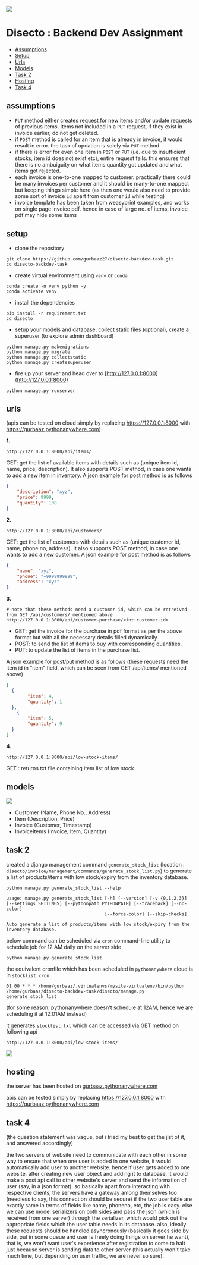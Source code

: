 ![](assets/logo.png)

# Disecto : Backend Dev Assignment

- [Assumptions](#assumptions)
- [Setup](#setup)
- [Urls](#urls)
- [Models](#models)
- [Task 2](#task-2)
- [Hosting](#hosting)
- [Task 4](#task-4)


## assumptions

- `PUT` method either creates request for new items and/or update requests of previous items. Items not included in a `PUT` request, if they exist in invoice earlier, do not get deleted. 
- if `POST` method is called for an item that is already in invoice, it would result in error. the task of updation is solely via `PUT` method 
- if there is error for even one item in `POST` or `PUT` (i.e. due to insufficient stocks, item id does not exist etc), entire request fails. this ensures that there is no ambuiguity on what items quantity got updated and what items got rejected.
- each invoice is one-to-one mapped to customer. practically there could be many invoices per customer and it should be many-to-one mapped. but keeping things simple here (as then one would also need to provide some sort of invoice `id` apart from customer `id` while testing) 
- invoice template has been taken from weasyprint examples, and works on single page invoice pdf. hence in case of large no. of items, invoice pdf may hide some items


## setup

- clone the repository

```
git clone https://github.com/gurbaaz27/disecto-backdev-task.git
cd disecto-backdev-task
```

- create virtual environment using `venv` or `conda`

```
conda create -n venv python -y
conda activate venv
```

- install the dependencies

```
pip install -r requirement.txt
cd disecto
```

- setup your models and database, collect static files (optional), create a superuser (to explore admin dashboard)

```
python manage.py makemigrations
python manage.py migrate
python manage.py collectstatic
python manage.py createsuperuser
```

- fire up your server and head over to [http://127.0.0.1:8000](http://127.0.0.1:8000)

```
python manage.py runserver
```

## urls

(apis can be tested on cloud simply by replacing <https://127.0.0.1:8000> with <https://gurbaaz.pythonanywhere.com>)

**1.**
```
http://127.0.0.1:8000/api/items/
```
GET: get the list of available items with details such as (unique item id, name, price, description).
It also supports POST method, in case one wants to add a new item in inventory. A json example for post method is as follows
```json
{
    "description": "xyz",
	"price": 9999,
	"quantity": 100
}
```

**2.**
```
http://127.0.0.1:8000/api/customers/
```
GET: get the list of customers with details such as (unique customer id, name, phone no, address).
It also supports POST method, in case one wants to add a new customer. A json example for post method is as follows
```json
{
    "name": "xyz",
	"phone": "+9999999999",
	"address": "xyz"
}
```

**3.**
```
# note that these methods need a customer id, which can be retreived from GET /api/customers/ mentioned above
http://127.0.0.1:8000/api/customer-purchase/<int:customer-id>
```

- GET: get the invoice for the purchase in pdf format as per the above format but with all the necessary details filled dynamically
- POST: to send the list of items to buy with corresponding quantities.
- PUT: to update the list of items in the purchase list.

A json example for post/put method is as follows (these requests need the item id in "item" field, which can be seen from GET /api/items/ mentioned above)
```json
[
  {
		"item": 4,
		"quantity": 1
  },
	{
		"item": 5,
		"quantity": 9
  }
]
```

**4.**
```
http://127.0.0.1:8000/api/low-stock-items/
```
GET : returns txt file containing item list of low stock

## models

![](assets/models.png)

- Customer (Name, Phone No., Address)
- Item (Description, Price)
- Invoice (Customer, Timestamp)
- InvoiceItems (Invoice, Item, Quantity)


## task 2

created a django management command `generate_stock_list` (location : `disecto/invoice/management/commands/generate_stock_list.py`) to generate a list of products/items with low stock/expiry from the inventory database.

```
python manage.py generate_stock_list --help

usage: manage.py generate_stock_list [-h] [--version] [-v {0,1,2,3}] [--settings SETTINGS] [--pythonpath PYTHONPATH] [--traceback] [--no-color]
                                     [--force-color] [--skip-checks]

Auto generate a list of products/items with low stock/expiry from the inventory database.
```

below command can be scheduled via `cron` command-line utility to schedule job for 12 AM daily on the server side

```
python manage.py generate_stock_list
```

the equivalent cronfile which has been scheduled in `pythonanywhere` cloud is in `stocklist.cron`

```
01 00 * * * /home/gurbaaz/.virtualenvs/mysite-virtualenv/bin/python /home/gurbaaz/disecto-backdev-task/disecto/manage.py generate_stock_list
```
(for some reason, pythonanywhere doesn't schedule at 12AM, hence we are scheduling it at 12:01AM instead)

it generates `stocklist.txt` which can be accessed via GET method on following api

```
http://127.0.0.1:8000/api/low-stock-items/
```

![](assets/scheduling.png)

## hosting

the server has been hosted on [gurbaaz.pythonanywhere.com](https://gurbaaz.pythonanywhere.com)

apis can be tested simply by replacing <https://127.0.0.1:8000> with <https://gurbaaz.pythonanywhere.com>

## task 4

(the question statement was vague, but i tried my best to get the jist of it, and answered accordingly)

the two servers of website need to communicate with each other in some way to ensure that when one user is added in one website, it would automatically add user to another website. hence if user gets added to one website, after creating new user object and adding it to database, it would make a post api call to other website's server and send the information of user (say, in a json format). so basically apart from interacting with respective clients, the servers have a gateway among themselves too (needless to say, this connection should be secure) if the two user table are exactly same in terms of fields like name, phoneno, etc, the job is easy. else we can use model serializers on both sides and pass the json (which is received from one server) through the serializer, which would pick out the appropriate fields which the user table needs in its database. also, ideally these requests should be handled asyncronously (basically it goes side by side, put in some queue and user is freely doing things on server he want), that is, we won't want user's experience after registration to come to halt just because server is sending data to other server (this actually won't take much time, but depending on user traffic, we are never so sure).  